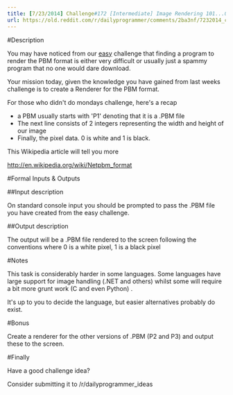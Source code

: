 ```yaml
---
title: [7/23/2014] Challenge#172 [Intermediate] Image Rendering 101...010101000101
url: https://old.reddit.com/r/dailyprogrammer/comments/2ba3nf/7232014_challenge172_intermediate_image_rendering/
---
```


#Description

You may have noticed from our [easy](http://www.reddit.com/r/dailyprogrammer/comments/2ba3g3/7212014_challenge_172_easy/) challenge that finding a program to render the PBM format is either very difficult or usually just a spammy program that no one would dare download.

Your mission today, given the knowledge you have gained from last weeks challenge is to create a Renderer for the PBM format.


For those who didn't do mondays challenge, here's a recap

* a PBM usually starts with 'P1' denoting that it is a .PBM file
* The next line consists of 2 integers representing the width and height of our image
* Finally, the pixel data. 0 is white and 1 is black.


This Wikipedia article will tell you more


http://en.wikipedia.org/wiki/Netpbm_format

#Formal Inputs & Outputs



##Input description

On standard console input you should be prompted to pass the .PBM file you have created from the easy challenge.



##Output description

The output will be a .PBM file rendered to the screen following the conventions where 0 is a white pixel, 1 is a black pixel



#Notes


This task is considerably harder in some languages. Some languages have large support for image handling (.NET and others) whilst some will require a bit more grunt work (C and even Python) .

It's up to you to decide the language, but easier alternatives probably do exist.


#Bonus

Create a renderer for the other versions of .PBM (P2 and P3) and output these to the screen.


#Finally


Have a good challenge idea?

Consider submitting it to /r/dailyprogrammer_ideas